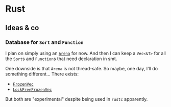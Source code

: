 # Rust

## Ideas & co

### Database for `Sort` and `Function`
I plan on simply using an [`Arena`](https://docs.rs/typed-arena/latest/typed_arena/struct.Arena.html) for now. And then I can keep a `Vec<&T>` for all the `Sort`s and `Function`s that need declaration in smt.

One downside is that `Arena` is not thread-safe. So maybe, one day, I'll do something different... There exists:
 - [`FrozenVec`](https://docs.rs/elsa/latest/elsa/sync/struct.FrozenVec.html)
 - [`LockFreeFrozenVec`](https://docs.rs/elsa/latest/elsa/sync/struct.LockFreeFrozenVec.html)

But both are "experimental" despite being used in `rustc` apparently. 